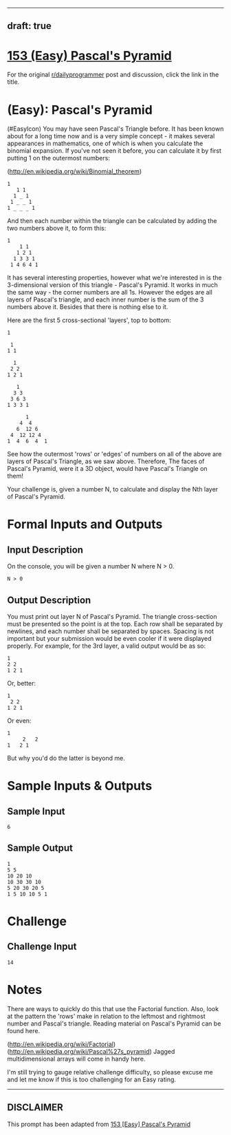 ---
draft: true
----

# [153 (Easy) Pascal's Pyramid](https://www.reddit.com/r/dailyprogrammer/comments/20l2it/17042014_challenge_153_easy_pascals_pyramid/)

For the original [r/dailyprogrammer](https://www.reddit.com/r/dailyprogrammer/) post and discussion, click the link in the title.

#  (Easy): Pascal's Pyramid
(#EasyIcon)
You may have seen Pascal's Triangle before. It has been known about for a long time now and is a very simple concept - it makes several appearances in mathematics, one of which is when you calculate the binomial expansion.
If you've not seen it before, you can calculate it by first putting 1 on the outermost numbers:

(http://en.wikipedia.org/wiki/Binomial_theorem)

```
1
   1 1
  1 _ 1
 1 _ _ 1
1 _ _ _ 1
```
And then each number within the triangle can be calculated by adding the two numbers above it, to form this:


```
1
    1 1
   1 2 1
  1 3 3 1
 1 4 6 4 1
```
It has several interesting properties, however what we're interested in is the 3-dimensional version of this triangle - Pascal's Pyramid.
It works in much the same way - the corner numbers are all 1s. However the edges are all layers of Pascal's triangle, and each inner number is the sum of the 3 numbers above it. Besides that there is nothing else to it.

Here are the first 5 cross-sectional 'layers', top to bottom:


```
1

 1
1 1

  1
 2 2
1 2 1

   1
  3 3
 3 6 3
1 3 3 1

      1
    4  4
   6  12 6
 4  12 12 4
1  4  6  4  1
```
See how the outermost 'rows' or 'edges' of numbers on all of the above are layers of Pascal's Triangle, as we saw above. Therefore, The faces of Pascal's Pyramid, were it a 3D object, would have Pascal's Triangle on them!

Your challenge is, given a number N, to calculate and display the Nth layer of Pascal's Pyramid.

# Formal Inputs and Outputs
## Input Description
On the console, you will be given a number N where N > 0.


```
N > 0
```
## Output Description
You must print out layer N of Pascal's Pyramid. The triangle cross-section must be presented so the point is at the top. Each row shall be separated by newlines, and each number shall be separated by spaces. Spacing is not important but your submission would be even cooler if it were displayed properly. For example, for the 3rd layer, a valid output would be as so:


```
1
2 2
1 2 1
```
Or, better:


```
1
 2 2
1 2 1
```
Or even:


```
1
     2   2
1   2 1
```
But why you'd do the latter is beyond me.

# Sample Inputs & Outputs
## Sample Input

```
6
```
## Sample Output

```
1
5 5
10 20 10
10 30 30 10
5 20 30 20 5
1 5 10 10 5 1
```
# Challenge
## Challenge Input

```
14
```
# Notes
There are ways to quickly do this that use the Factorial function. Also, look at the pattern the 'rows' make in relation to the leftmost and rightmost number and Pascal's triangle.
Reading material on Pascal's Pyramid can be found here.

(http://en.wikipedia.org/wiki/Factorial)
(http://en.wikipedia.org/wiki/Pascal%27s_pyramid)
Jagged multidimensional arrays will come in handy here.

I'm still trying to gauge relative challenge difficulty, so please excuse me and let me know if this is too challenging for an Easy rating.


----
## **DISCLAIMER**
This prompt has been adapted from [153 [Easy] Pascal's Pyramid](https://www.reddit.com/r/dailyprogrammer/comments/20l2it/17042014_challenge_153_easy_pascals_pyramid/
)
